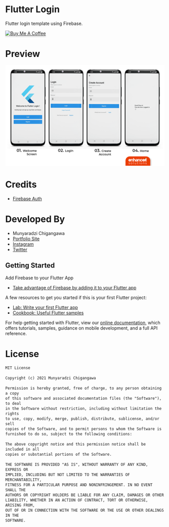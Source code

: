 # Flutter Login

Flutter login template using Firebase.

<a href="https://www.buymeacoffee.com/mchigangawa" target="_blank"><img src="https://www.buymeacoffee.com/assets/img/custom_images/orange_img.png" alt="Buy Me A Coffee" style="height: 41px !important;width: 174px !important;box-shadow: 0px 3px 2px 0px rgba(190, 190, 190, 0.5) !important;-webkit-box-shadow: 0px 3px 2px 0px rgba(190, 190, 190, 0.5) !important;" ></a>



# Preview
![Pic](banner/pic.png)

# Credits

* [Firebase Auth](https://pub.dev/packages/firebase_auth)

# Developed By

* Munyaradzi Chigangawa 
 * [Portfolio Site](https://munyaradzichigangawa-6e6a3.web.app/#/)
 * [Instagram](https://www.instagram.com/munyaradzichigangawa/)
 * [Twitter](https://twitter.com/mchigangawa)

 ## Getting Started

Add Firebase to your Flutter App

- [Take advantage of Firebase by adding it to your Flutter app](https://firebase.google.com/docs/flutter/setup)

A few resources to get you started if this is your first Flutter project:

- [Lab: Write your first Flutter app](https://flutter.dev/docs/get-started/codelab)
- [Cookbook: Useful Flutter samples](https://flutter.dev/docs/cookbook)

For help getting started with Flutter, view our
[online documentation](https://flutter.dev/docs), which offers tutorials,
samples, guidance on mobile development, and a full API reference.

# License

	MIT License

	Copyright (c) 2021 Munyaradzi Chigangawa

	Permission is hereby granted, free of charge, to any person obtaining a copy
	of this software and associated documentation files (the "Software"), to deal
	in the Software without restriction, including without limitation the rights
	to use, copy, modify, merge, publish, distribute, sublicense, and/or sell
	copies of the Software, and to permit persons to whom the Software is
	furnished to do so, subject to the following conditions:

	The above copyright notice and this permission notice shall be included in all
	copies or substantial portions of the Software.

	THE SOFTWARE IS PROVIDED "AS IS", WITHOUT WARRANTY OF ANY KIND, EXPRESS OR
	IMPLIED, INCLUDING BUT NOT LIMITED TO THE WARRANTIES OF MERCHANTABILITY,
	FITNESS FOR A PARTICULAR PURPOSE AND NONINFRINGEMENT. IN NO EVENT SHALL THE
	AUTHORS OR COPYRIGHT HOLDERS BE LIABLE FOR ANY CLAIM, DAMAGES OR OTHER
	LIABILITY, WHETHER IN AN ACTION OF CONTRACT, TORT OR OTHERWISE, ARISING FROM,
	OUT OF OR IN CONNECTION WITH THE SOFTWARE OR THE USE OR OTHER DEALINGS IN THE
	SOFTWARE.
